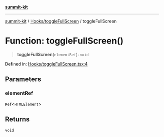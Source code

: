 [**summit-kit**](../../../README.md)

***

[summit-kit](../../../modules.md) / [Hooks/toggleFullScreen](../README.md) / toggleFullScreen

# Function: toggleFullScreen()

> **toggleFullScreen**(`elementRef`): `void`

Defined in: [Hooks/toggleFullScreen.tsx:4](https://github.com/andrewgremlich/summit-kit/blob/ba5ddb1e413ce2b75bfd7d19b9d7c86d2f2969f9/src/react/Hooks/toggleFullScreen.tsx#L4)

## Parameters

### elementRef

`Ref`\<`HTMLElement`\>

## Returns

`void`
